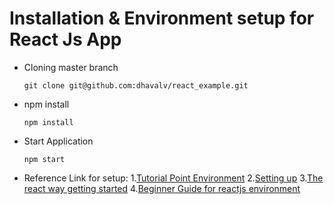 # Installation & Environment setup for React Js App
* Cloning master branch
    ```
    git clone git@github.com:dhavalv/react_example.git
    ```
* npm install
    ```
    npm install
    ```
* Start Application
    ```
    npm start
    ```    
    
* Reference Link for setup:
  1.[Tutorial Point Environment](https://www.tutorialspoint.com/reactjs/reactjs_environment_setup.htm)
  2.[Setting up](https://www.kirupa.com/react/setting_up_react_environment.htm)
  3.[The react way getting started](https://blog.risingstack.com/the-react-way-getting-started-tutorial/)
  4.[Beginner Guide for reactjs environment](https://www.codementor.io/tamizhvendan/tutorials/beginner-guide-setup-reactjs-environment-npm-babel-6-webpack-du107r9zr)  